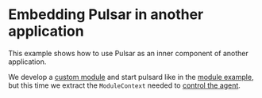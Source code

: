 # Embedding Pulsar in another application

This example shows how to use Pulsar as an inner component of another
application.

We develop a [custom module](./proxy_module.rs) and start pulsard like in the
[module example](../pulsar-extension-module), but this time we extract the
`ModuleContext` needed to [control the agent](./main.rs).
